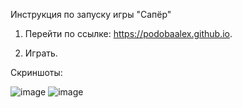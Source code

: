 Инструкция по запуску игры "Сапёр"

1) Перейти по ссылке: https://podobaalex.github.io.

2) Играть.

Скриншоты:

![image](https://user-images.githubusercontent.com/98261570/222985561-72c26986-7e1c-4e41-af10-11b7e056b408.png)
![image](https://user-images.githubusercontent.com/98261570/222985571-f32af3d9-8a3d-4e7c-9c55-10edf648c5e0.png)
